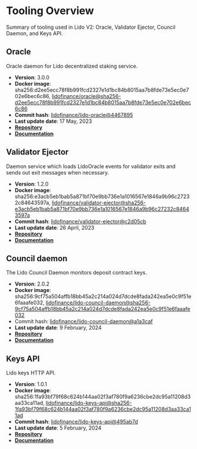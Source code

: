 # Tooling Overview

Summary of tooling used in Lido V2: Oracle, Validator Ejector, Council Daemon, and Keys API.

## Oracle

Oracle daemon for Lido decentralized staking service.

- **Version**: 3.0.0
- **Docker image**: sha256:d2ee5ecc78f8b991fcd2327e1d1bc84b8015aa7b8fde73e5ec0e702e6bec6c86, [lidofinance/oracle@sha256-d2ee5ecc78f8b991fcd2327e1d1bc84b8015aa7b8fde73e5ec0e702e6bec6c86](https://hub.docker.com/layers/lidofinance/oracle/3.0.0/images/sha256-d2ee5ecc78f8b991fcd2327e1d1bc84b8015aa7b8fde73e5ec0e702e6bec6c86?context=explore)
- **Commit hash**: [lidofinance/lido-oracle@4467895](https://github.com/lidofinance/lido-oracle/tree/44678954915b8291c949904c63de5e4e4983b427)
- **Last update date**: 17 May, 2023
- [**Repository**](https://github.com/lidofinance/lido-oracle/tree/3.0.0)
- [**Documentation**](/guides/oracle-operator-manual)

## Validator Ejector

Daemon service which loads LidoOracle events for validator exits and sends out exit messages when necessary.

- **Version**: 1.2.0
- **Docker image**: sha256:e3acb5eb1bab5a871bf70e9bb736e1a1016567e1846a9b96c27232c84643597a, [lidofinance/validator-ejector@sha256-e3acb5eb1bab5a871bf70e9bb736e1a1016567e1846a9b96c27232c84643597a](https://hub.docker.com/layers/lidofinance/validator-ejector/1.2.0/images/sha256-e3acb5eb1bab5a871bf70e9bb736e1a1016567e1846a9b96c27232c84643597a?context=explore)
- **Commit hash**: [lidofinance/validator-ejector@c2d05cb](https://github.com/lidofinance/validator-ejector/commit/c2d05cbfff039a8332f4ae5994fc1148b8cbf154)
- **Last update date**: 26 April, 2023
- [**Repository**](https://github.com/lidofinance/validator-ejector/tree/1.2.0#readme)
- [**Documentation**](/guides/validator-ejector-guide)

## Council daemon

The Lido Council Daemon monitors deposit contract keys.

- **Version**: 2.0.2
- **Docker image**: sha256:9cf75a504affb18bb45a2c214a024d7dcde8fada242ea5e0c9f51e6faaafe032, [lidofinance/lido-council-daemon@sha256-9cf75a504affb18bb45a2c214a024d7dcde8fada242ea5e0c9f51e6faaafe032](https://hub.docker.com/layers/lidofinance/lido-council-daemon/2.0.2/images/sha256-9cf75a504affb18bb45a2c214a024d7dcde8fada242ea5e0c9f51e6faaafe032)
- Commit hash: [lidofinance/lido-council-daemon@a1a3caf](https://github.com/lidofinance/lido-council-daemon/commit/a1a3caf33ba1d636ffd9a508a900fcdf6dd6157b)
- **Last update date**: 9 February, 2024
- [**Repository**](https://github.com/lidofinance/lido-council-daemon/tree/2.0.2)
- [**Documentation**](/guides/deposit-security-manual)

## Keys API

Lido keys HTTP API.

- **Version**: 1.0.1
- **Docker image**: sha256:1fa93bf79f68c624b144aa02f3af780f9a6236cbe2dc95a11208d3aa33ca11ad, [lidofinance/lido-keys-api@sha256-1fa93bf79f68c624b144aa02f3af780f9a6236cbe2dc95a11208d3aa33ca11ad](https://hub.docker.com/layers/lidofinance/lido-keys-api/1.0.1/images/sha256-1fa93bf79f68c624b144aa02f3af780f9a6236cbe2dc95a11208d3aa33ca11ad)
- **Commit hash**: [lidofinance/lido-keys-api@495ab7d](https://github.com/lidofinance/lido-keys-api/commit/495ab7d8c63b770e98f06b80a7c7e3bd8eb13a0c)
- **Last update date**: 5 February, 2024
- [**Repository**](https://github.com/lidofinance/lido-keys-api/tree/1.0.1)
- [**Documentation**](/guides/kapi-guide)
